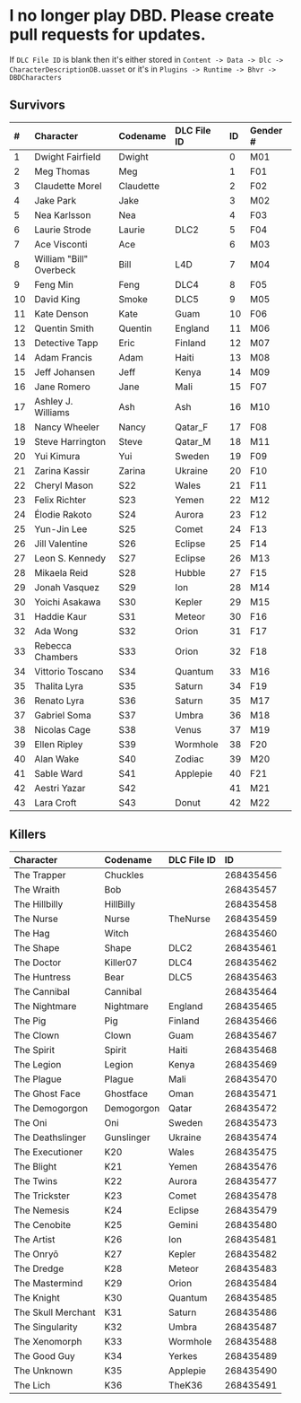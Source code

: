 # I no longer play DBD. Please create pull requests for updates.
If `DLC File ID` is blank then it's either stored in `Content -> Data -> Dlc -> CharacterDescriptionDB.uasset` or it's in `Plugins -> Runtime -> Bhvr -> DBDCharacters`

## Survivors

|   # | Character               | Codename   | DLC File ID   |   ID | Gender # |
| :--- | :--- | :--- | :--- | :--- | :--- |
|   1 | Dwight Fairfield        | Dwight     |               |    0 | M01 |
|   2 | Meg Thomas              | Meg        |               |    1 | F01 |
|   3 | Claudette Morel         | Claudette  |               |    2 | F02 |
|   4 | Jake Park               | Jake       |               |    3 | M02 |  
|   5 | Nea Karlsson            | Nea        |               |    4 | F03 |
|   6 | Laurie Strode           | Laurie     | DLC2          |    5 | F04 |
|   7 | Ace Visconti            | Ace        |               |    6 | M03 |
|   8 | William "Bill" Overbeck | Bill       | L4D           |    7 | M04 |
|   9 | Feng Min                | Feng       | DLC4          |    8 | F05 |
|  10 | David King              | Smoke      | DLC5          |    9 | M05 |
|  11 | Kate Denson             | Kate       | Guam          |   10 | F06 |
|  12 | Quentin Smith           | Quentin    | England       |   11 | M06 |
|  13 | Detective Tapp          | Eric       | Finland       |   12 | M07 |
|  14 | Adam Francis            | Adam       | Haiti         |   13 | M08 |
|  15 | Jeff Johansen           | Jeff       | Kenya         |   14 | M09 |
|  16 | Jane Romero             | Jane       | Mali          |   15 | F07 |
|  17 | Ashley J. Williams      | Ash        | Ash           |   16 | M10 |   
|  18 | Nancy Wheeler           | Nancy      | Qatar_F       |   17 | F08 |
|  19 | Steve Harrington        | Steve      | Qatar_M       |   18 | M11 |   
|  20 | Yui Kimura              | Yui        | Sweden        |   19 | F09 |
|  21 | Zarina Kassir           | Zarina     | Ukraine       |   20 | F10 |
|  22 | Cheryl Mason            | S22        | Wales         |   21 | F11 |
|  23 | Felix Richter           | S23        | Yemen         |   22 | M12 |
|  24 | Élodie Rakoto           | S24        | Aurora        |   23 | F12 |
|  25 | Yun-Jin Lee             | S25        | Comet         |   24 | F13 |
|  26 | Jill Valentine          | S26        | Eclipse       |   25 | F14 |
|  27 | Leon S. Kennedy         | S27        | Eclipse       |   26 | M13 |
|  28 | Mikaela Reid            | S28        | Hubble        |   27 | F15 |
|  29 | Jonah Vasquez           | S29        | Ion           |   28 | M14 |
|  30 | Yoichi Asakawa          | S30        | Kepler        |   29 | M15 |
|  31 | Haddie Kaur             | S31        | Meteor        |   30 | F16 |
|  32 | Ada Wong                | S32        | Orion         |   31 | F17 |
|  33 | Rebecca Chambers        | S33        | Orion         |   32 | F18 |
|  34 | Vittorio Toscano        | S34        | Quantum       |   33 | M16 |
|  35 | Thalita Lyra            | S35        | Saturn        |   34 | F19 |
|  36 | Renato Lyra             | S36        | Saturn        |   35 | M17 |
|  37 | Gabriel Soma            | S37        | Umbra         |   36 | M18 |
|  38 | Nicolas Cage            | S38        | Venus         |   37 | M19 |
|  39 | Ellen Ripley            | S39        | Wormhole      |   38 | F20 |
|  40 | Alan Wake               | S40        | Zodiac        |   39 | M20 |
|  41 | Sable Ward              | S41        | Applepie      |   40 | F21 |
|  42 | Aestri Yazar            | S42        |               |   41 | M21 |
|  43 | Lara Croft              | S43        | Donut         |   42 | M22 |

## Killers

| Character          | Codename   | DLC File ID   |        ID |
| :--- | :--- | :--- | :--- |
| The Trapper        | Chuckles   |               | 268435456 |
| The Wraith         | Bob        |               | 268435457 |
| The Hillbilly      | HillBilly  |               | 268435458 |
| The Nurse          | Nurse      | TheNurse      | 268435459 |
| The Hag            | Witch      |               | 268435460 |
| The Shape          | Shape      | DLC2          | 268435461 |
| The Doctor         | Killer07   | DLC4          | 268435462 |
| The Huntress       | Bear       | DLC5          | 268435463 |
| The Cannibal       | Cannibal   |               | 268435464 |
| The Nightmare      | Nightmare  | England       | 268435465 |
| The Pig            | Pig        | Finland       | 268435466 |
| The Clown          | Clown      | Guam          | 268435467 |
| The Spirit         | Spirit     | Haiti         | 268435468 |
| The Legion         | Legion     | Kenya         | 268435469 |
| The Plague         | Plague     | Mali          | 268435470 |
| The Ghost Face     | Ghostface  | Oman          | 268435471 |
| The Demogorgon     | Demogorgon | Qatar         | 268435472 |
| The Oni            | Oni        | Sweden        | 268435473 |
| The Deathslinger   | Gunslinger | Ukraine       | 268435474 |
| The Executioner    | K20        | Wales         | 268435475 |
| The Blight         | K21        | Yemen         | 268435476 |
| The Twins          | K22        | Aurora        | 268435477 |
| The Trickster      | K23        | Comet         | 268435478 |
| The Nemesis        | K24        | Eclipse       | 268435479 |
| The Cenobite       | K25        | Gemini        | 268435480 |
| The Artist         | K26        | Ion           | 268435481 |
| The Onryō          | K27        | Kepler        | 268435482 |
| The Dredge         | K28        | Meteor        | 268435483 |
| The Mastermind     | K29        | Orion         | 268435484 |
| The Knight         | K30        | Quantum       | 268435485 |
| The Skull Merchant | K31        | Saturn        | 268435486 |
| The Singularity    | K32        | Umbra         | 268435487 |
| The Xenomorph      | K33        | Wormhole      | 268435488 |
| The Good Guy       | K34        | Yerkes        | 268435489 |
| The Unknown        | K35        | Applepie      | 268435490 |
| The Lich           | K36        | TheK36        | 268435491 |
